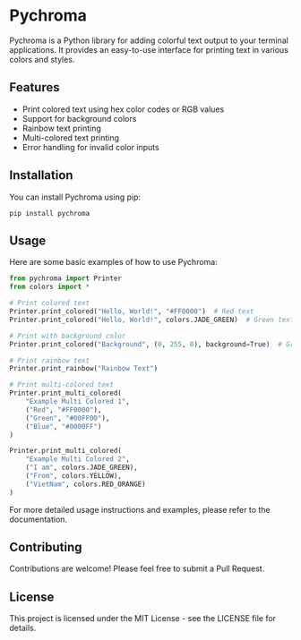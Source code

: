 # Pychroma

Pychroma is a Python library for adding colorful text output to your terminal applications. It provides an easy-to-use interface for printing text in various colors and styles.

## Features

- Print colored text using hex color codes or RGB values
- Support for background colors
- Rainbow text printing
- Multi-colored text printing
- Error handling for invalid color inputs

## Installation

You can install Pychroma using pip:

```
pip install pychroma
```

## Usage

Here are some basic examples of how to use Pychroma:

```python
from pychroma import Printer
from colors import *

# Print colored text
Printer.print_colored("Hello, World!", "#FF0000")  # Red text
Printer.print_colored("Hello, World!", colors.JADE_GREEN)  # Green text

# Print with background color
Printer.print_colored("Background", (0, 255, 0), background=True)  # Green background

# Print rainbow text
Printer.print_rainbow("Rainbow Text")

# Print multi-colored text
Printer.print_multi_colored(
    "Example Multi Colored 1",
    ("Red", "#FF0000"),
    ("Green", "#00FF00"),
    ("Blue", "#0000FF")
)

Printer.print_multi_colored(
    "Example Multi Colored 2",
    ("I am", colors.JADE_GREEN),
    ("From", colors.YELLOW),
    ("VietNam", colors.RED_ORANGE)
)
```

For more detailed usage instructions and examples, please refer to the documentation.

## Contributing

Contributions are welcome! Please feel free to submit a Pull Request.

## License

This project is licensed under the MIT License - see the LICENSE file for details.